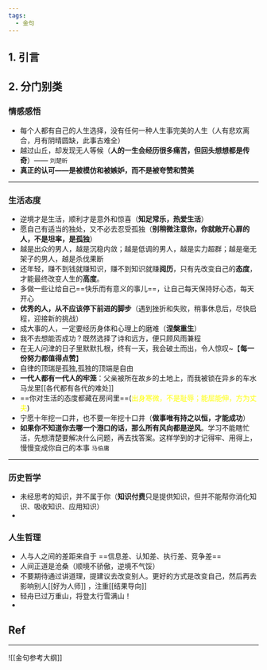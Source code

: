 ```yaml
---
tags:
  - 金句
---
```

## 1. 引言 

## 2. 分门别类 
### 情感感悟 
- 每个人都有自己的人生选择，没有任何一种人生事完美的人生（人有悲欢离合，月有阴晴圆缺，此事古难全）
- 越过山丘，却发现无人等候（**人的一生会经历很多痛苦，但回头想想都是传奇**）—— `刘楚昕`
- **真正的认可——是被模仿和被嫉妒，而不是被夸赞和赞美**

---
### 生活态度 
- 逆境才是生活，顺利才是意外和惊喜（**知足常乐，热爱生活**）
- 愿自己有适当的独处，又不必去忍受孤独（**别稍微注意你，你就敞开心扉的人，不是坦率，是孤独**）
- 越是出众的男人，越是沉稳内敛；越是低调的男人，越是实力超群；越是毫无架子的男人，越是杀伐果断
- 还年轻，赚不到钱就赚知识，赚不到知识就赚**阅历**，只有先改变自己的**态度**，才能最终改变人生的**高度**。
- 多做一些让给自己==快乐而有意义的事儿==，让自己每天保持好心态，每天开心
- **优秀的人，从不应该停下前进的脚步**（遇到挫折和失败，稍事休息后，尽快启程，迎接新的挑战）
- 成大事的人，一定要经历身体和心理上的磨难（**涅槃重生**）
- 我不去想能否成功？既然选择了诗和远方，便只顾风雨兼程
- 在无人问津的日子里默默扎根，终有一天，我会破土而出，令人惊叹~【**每一份努力都值得点赞**】
- 自律的顶瑞是孤独,孤独的顶端是自由 
- **一代人都有一代人的牢笼**：父亲被所在故乡的土地上，而我被锁在异乡的车水马龙里[[各代都有各代的难处]]
- ==你对生活的态度都藏在房间里==(<font color="#ffff00">出身寒微，不是耻辱；能屈能伸，方为丈夫</font>)
- 宁愿十年挖一口井，也不要一年挖十口井（**做事唯有持之以恒，才能成功**）
- **如果你不知道你去哪一个港口的话，那么所有风向都是逆风**。学习不能瞎忙活，先想清楚要解决什么问题，再去找答案。这样学到的才记得牢、用得上，慢慢变成你自己的本事 `马伯庸`

----
### 历史哲学
- 未经思考的知识，并不属于你（**知识付费**只是提供知识，但并不能帮你消化知识、吸收知识、应用知识）
- 
### 人生哲理 
- 人与人之间的差距来自于 ==信息差、认知差、执行差、竞争差==
- 人间正道是沧桑（顺境不骄傲，逆境不气馁）
- 不要期待通过讲道理，提建议去改变别人。更好的方式是改变自己，然后再去影响别人[[好为人师]] ，注重[[结果导向]]
- 轻舟已过万重山，将登太行雪满山！
- 

## Ref 

---
![[金句参考大纲]]

